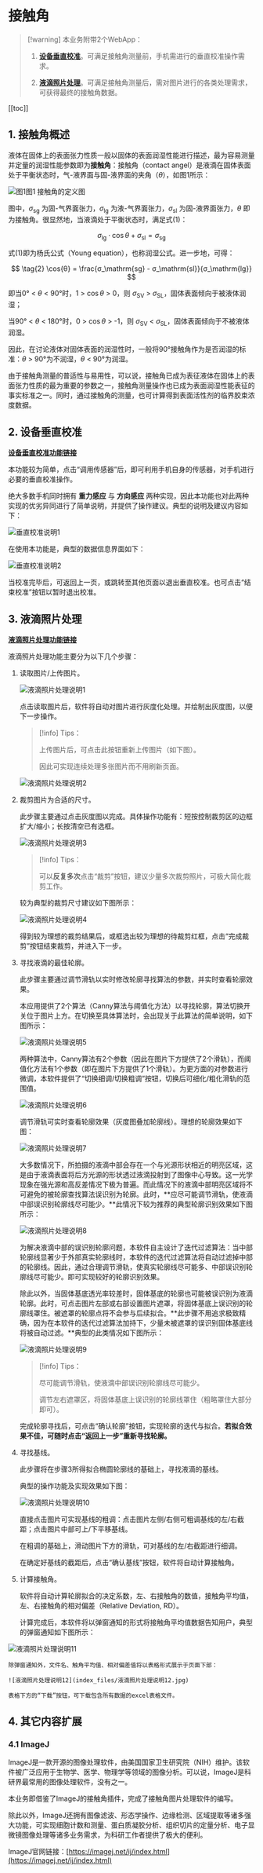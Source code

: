 # 接触角

> [!warning] 本业务附带2个WebApp：
> 
> 1.  [**设备垂直校准**](vertical-calibration.md)。可满足接触角测量前，手机需进行的垂直校准操作需求。
> 
> 2.  [**液滴照片处理**](drop-pic-process.md)。可满足接触角测量后，需对图片进行的各类处理需求，可获得最终的接触角数据。

[[toc]]

## 1.  接触角概述

液体在固体上的表面张力性质一般以固体的表面润湿性能进行描述，最为容易测量并定量的润湿性能参数即为**接触角**：接触角（contact angel）是液滴在固体表面处于平衡状态时，气-液界面与固-液界面的夹角（$θ$），如图1所示：

![图1](index_files/图1.png)<MyPicHead>图1  接触角的定义图</MyPicHead>

图中，$σ_\mathrm{sg}$ 为固-气界面张力，$σ_\mathrm{lg}$ 为液-气界面张力，$σ_\mathrm{sl}$ 为固-液界面张力，$θ$ 即为接触角。很显然地，当液滴处于平衡状态时，满足式(1)：

$$ \tag{1}
  σ_\mathrm{lg} \cdot \cos{θ} + σ_\mathrm{sl} = σ_\mathrm{sg}
$$

式(1)即为杨氏公式（Young equation），也称润湿公式。进一步地，可得：

$$ \tag{2}
  \cos{θ} = \frac{σ_\mathrm{sg} - σ_\mathrm{sl}}{σ_\mathrm{lg}} 
$$

即当0° < $θ$ < 90°时，1 > $\cos{θ}$ > 0，则 $σ_\mathrm{SV}$ > $σ_\mathrm{SL}$，固体表面倾向于被液体润湿；

当90° < $θ$ < 180°时，0 > $\cos{θ}$ > -1，则 $σ_\mathrm{SV}$ < $σ_\mathrm{SL}$，固体表面倾向于不被液体润湿。

因此，在讨论液体对固体表面的润湿性时，一般将90°接触角作为是否润湿的标准：$θ$ > 90°为不润湿，$θ$ < 90°为润湿。

由于接触角测量的普适性与易用性，可以说，接触角已成为表征液体在固体上的表面张力性质的最为重要的参数之一，接触角测量操作也已成为表面润湿性能表征的事实标准之一。同时，通过接触角的测量，也可计算得到表面活性剂的临界胶束浓度数据。

## 2.  设备垂直校准

[**设备垂直校准功能链接**](vertical-calibration.md)

本功能较为简单，点击“调用传感器”后，即可利用手机自身的传感器，对手机进行必要的垂直校准操作。

绝大多数手机同时拥有 **重力感应** 与 **方向感应** 两种实现，因此本功能也对此两种实现的优劣异同进行了简单说明，并提供了操作建议。典型的说明及建议内容如下：

![垂直校准说明1](index_files/垂直校准说明1.jpg)

在使用本功能是，典型的数据信息界面如下：

![垂直校准说明2](index_files/垂直校准说明2.jpg)

当校准完毕后，可返回上一页，或跳转至其他页面以退出垂直校准。也可点击“结束校准”按钮以暂时退出校准。

## 3.  液滴照片处理

[**液滴照片处理功能链接**](drop-pic-process.md)

液滴照片处理功能主要分为以下几个步骤：

1.  读取图片/上传图片。


    ![液滴照片处理说明1](index_files/液滴照片处理说明1.jpg)

    点击读取图片后，软件将自动对图片进行灰度化处理。并绘制出灰度图，以便下一步操作。

    > [!info] Tips：
    > 
    > 上传图片后，可点击此按钮重新上传图片（如下图）。
    > 
    > 因此可实现连续处理多张图片而不用刷新页面。

    ![液滴照片处理说明2](index_files/液滴照片处理说明2.jpg)

2.  裁剪图片为合适的尺寸。

    此步骤主要通过点击灰度图以完成。具体操作功能有：短按控制裁剪区的边框扩大/缩小；长按清空已有选框。

    ![液滴照片处理说明3](index_files/液滴照片处理说明3.jpg)

    > [!info] Tips：
    > 
    > 可以**反复多次**点击“裁剪”按钮，建议少量多次裁剪照片，可极大简化裁剪工作。

    较为典型的裁剪尺寸建议如下图所示：

    ![液滴照片处理说明4](index_files/液滴照片处理说明4.jpg)

    得到较为理想的裁剪结果后，或框选出较为理想的待裁剪红框，点击“完成裁剪”按钮结束裁剪，并进入下一步。

3.  寻找液滴的最佳轮廓。

    此步骤主要通过调节滑轨以实时修改轮廓寻找算法的参数，并实时查看轮廓效果。

    本应用提供了2个算法（Canny算法与阈值化方法）以寻找轮廓，算法切换开关位于图片上方。在切换至具体算法时，会出现关于此算法的简单说明，如下图所示：

    ![液滴照片处理说明5](index_files/液滴照片处理说明5.jpg)

    两种算法中，Canny算法有2个参数（因此在图片下方提供了2个滑轨），而阈值化方法有1个参数（即在图片下方提供了1个滑轨）。为更方面的对参数进行微调，本软件提供了“切换细调/切换粗调”按钮，切换后可细化/粗化滑轨的范围值。

    ![液滴照片处理说明6](index_files/液滴照片处理说明6.jpg)

    调节滑轨可实时查看轮廓效果（灰度图叠加轮廓线）。理想的轮廓效果如下图：

    ![液滴照片处理说明7](index_files/液滴照片处理说明7.jpg)

    大多数情况下，所拍摄的液滴中部会存在一个与光源形状相近的明亮区域，这是由于液滴表面将后方光源的形状透过液滴投射到了图像中心导致。这一光学现象在强光源和高反差情况下极为普遍。而此情况下的液滴中部明亮区域将不可避免的被轮廓查找算法误识别为轮廓。此时，**应尽可能调节滑轨，使液滴中部误识别轮廓线尽可能少。**此情况下较为推荐的典型轮廓识别效果如下图所示：

    ![液滴照片处理说明8](index_files/液滴照片处理说明8.jpg)

    为解决液滴中部的误识别轮廓问题，本软件自主设计了迭代过滤算法：当中部轮廓线显著少于外部真实轮廓线时，本软件的迭代过滤算法将自动过滤掉中部的轮廓线。因此，通过合理调节滑轨，使真实轮廓线尽可能多、中部误识别轮廓线尽可能少。即可实现较好的轮廓识别效果。

    除此以外，当固体基底透光率较差时，固体基底的轮廓也可能被误识别为液滴轮廓。此时，可点击图片左部或右部设置图片遮罩，将固体基底上误识别的轮廓线罩住。被遮罩的轮廓点将不会参与后续拟合。**此步骤不用追求极致精确，因为在本软件的迭代过滤算法加持下，少量未被遮罩的误识别固体基底线将被自动过滤。**典型的此类情况如下图所示：

    ![液滴照片处理说明9](index_files/液滴照片处理说明9.jpg)

    > [!info] Tips：
    > 
    > 尽可能调节滑轨，使液滴中部误识别轮廓线尽可能少。
    > 
    > 调节左右遮罩区，将固体基底上误识别的轮廓线罩住（粗略罩住大部分即可）。

    完成轮廓寻找后，可点击“确认轮廓”按钮，实现轮廓的迭代与拟合。**若拟合效果不佳，可随时点击“返回上一步”重新寻找轮廓。**

4.  寻找基线。

    此步骤将在步骤3所得拟合椭圆轮廓线的基础上，寻找液滴的基线。

    典型的操作功能及实现效果如下图：

    ![液滴照片处理说明10](index_files/液滴照片处理说明10.jpg)

    直接点击图片可实现基线的粗调：点击图片左侧/右侧可粗调基线的左/右截距；点击图片中部可上/下平移基线。

    在粗调的基础上，滑动图片下方的滑轨，可对基线的左/右截距进行细调。

    在确定好基线的截距后，点击“确认基线”按钮，软件将自动计算接触角。

5.  计算接触角。

    软件将自动计算轮廓拟合的决定系数，左、右接触角的数值，接触角平均值，左、右接触角的相对偏差（Relative Deviation, RD）。

    计算完成后，本软件将以弹窗通知的形式将接触角平均值数据告知用户，典型的弹窗通知如下图所示：

   ![液滴照片处理说明11](index_files/液滴照片处理说明11.jpg)

    除弹窗通知外，文件名、触角平均值、相对偏差值将以表格形式展示于页面下部：

    ![液滴照片处理说明12](index_files/液滴照片处理说明12.jpg)

    表格下方的“下载”按钮，可下载包含所有数据的excel表格文件。

## 4.  其它内容扩展

### 4.1 ImageJ

ImageJ是一款开源的图像处理软件，由美国国家卫生研究院（NIH）维护。该软件被广泛应用于生物学、医学、物理学等领域的图像分析。可以说，ImageJ是科研界最常用的图像处理软件，没有之一。

本业务即借鉴了ImageJ的接触角插件，完成了接触角图片处理软件的编写。

除此以外，ImageJ还拥有图像滤波、形态学操作、边缘检测、区域提取等诸多强大功能，可实现细胞计数和测量、蛋白质凝胶分析、组织切片的定量分析、电子显微镜图像处理等诸多业务需求，为科研工作者提供了极大的便利。

ImageJ官网链接：[https://imagej.net/ij/index.html](https://imagej.net/ij/index.html)

<!--
  逻辑层
 -->
<script setup>
</script>


<!--
  样式层
 -->
<style>
/* 图片 */
.vp-doc img {
  /* 宽度缩小，不然显得太大了 */
  max-width: 350px;
  /* 居中 */
  margin: auto;
}
</style>
